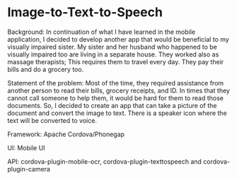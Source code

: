 # Image-to-Text-to-Speech

Background: In continuation of what I have learned in the mobile application, 
I decided to develop another app that would be beneficial to my visually impaired sister. 
My sister and her husband who happened to be visually impaired too are living in a separate house. 
They worked also as massage therapists; This requires them to travel every day. 
They pay their bills and do a grocery too.

Statement of the problem: Most of the time, they required assistance from another person to read their bills, 
grocery receipts, and ID. In times that they cannot call someone to help them, 
it would be hard for them to read those documents. 
So, I decided to create an app that can take a picture of the document and convert the image to text. 
There is a speaker icon where the text will be converted to voice. 



Framework: Apache Cordova/Phonegap

UI: Mobile UI

API: cordova-plugin-mobile-ocr, cordova-plugin-texttospeech and cordova-plugin-camera



